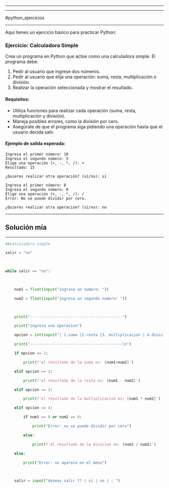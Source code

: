 ___

___
#python_ejercicios 
___

Aquí tienes un ejercicio básico para practicar Python:

### Ejercicio: Calculadora Simple

Crea un programa en Python que actúe como una calculadora simple. El programa debe:

1. Pedir al usuario que ingrese dos números.
2. Pedir al usuario que elija una operación: suma, resta, multiplicación o división.
3. Realizar la operación seleccionada y mostrar el resultado.

#### Requisitos:

- Utiliza funciones para realizar cada operación (suma, resta, multiplicación y división).
- Maneja posibles errores, como la división por cero.
- Asegúrate de que el programa siga pidiendo una operación hasta que el usuario decida salir.

#### Ejemplo de salida esperada:

```plaintext
Ingresa el primer número: 10
Ingresa el segundo número: 5
Elige una operación (+, -, *, /): +
Resultado: 15

¿Quieres realizar otra operación? (sí/no): sí

Ingresa el primer número: 8
Ingresa el segundo número: 0
Elige una operación (+, -, *, /): /
Error: No se puede dividir por cero.

¿Quieres realizar otra operación? (sí/no): no
```

___
## Solución mía

___
```python
##calculadora simple

salir = "no"

  

while salir == "no":

  

    num1 = float(input("ingrasa un numero: "))

    num2 = float(input("ingresa un segundo numero: "))

  

    print("-----------------------------------------")

    print("ingresa una operacion")

    opcion = int(input("| 1.suma |2.resta |3. multiplicacion | 4.divicion | : "))

    print("-----------------------------------------\n")

    if opcion == 1:

        print(f'el resultado de la suma es: {num1+num2}')

    elif opcion == 2:

        print(f'el resultado de la resta es: {num1 - num2}')

    elif opcion == 3:

        print(f'el resultado de la multiplicacion es: {num1 * num2}')

    elif opcion == 4:

        if num1 == 0 or num2 == 0:

            print("Error: nu se puede dividir por cero")

        else:

            print(f'el resultado de la divicion es: {num1 / num2}')

    else:

        print("Error: no aparece en el menu")

  

    salir = input("deseas salir ?? | si | no | : ")
```